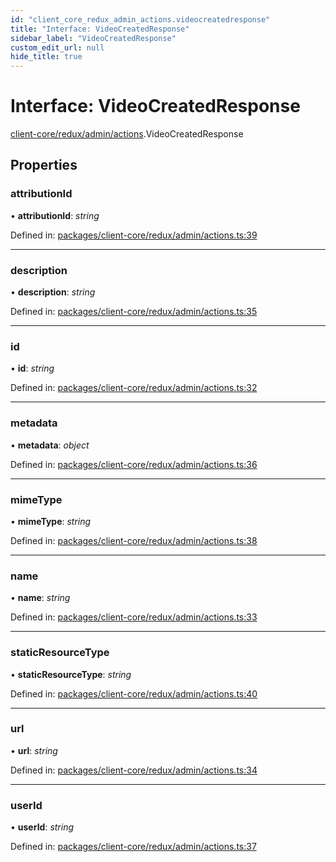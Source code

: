 ```yaml
---
id: "client_core_redux_admin_actions.videocreatedresponse"
title: "Interface: VideoCreatedResponse"
sidebar_label: "VideoCreatedResponse"
custom_edit_url: null
hide_title: true
---
```


# Interface: VideoCreatedResponse

[client-core/redux/admin/actions](../modules/client_core_redux_admin_actions.md).VideoCreatedResponse

## Properties

### attributionId

• **attributionId**: *string*

Defined in: [packages/client-core/redux/admin/actions.ts:39](https://github.com/xr3ngine/xr3ngine/blob/9d253dc38/packages/client-core/redux/admin/actions.ts#L39)

___

### description

• **description**: *string*

Defined in: [packages/client-core/redux/admin/actions.ts:35](https://github.com/xr3ngine/xr3ngine/blob/9d253dc38/packages/client-core/redux/admin/actions.ts#L35)

___

### id

• **id**: *string*

Defined in: [packages/client-core/redux/admin/actions.ts:32](https://github.com/xr3ngine/xr3ngine/blob/9d253dc38/packages/client-core/redux/admin/actions.ts#L32)

___

### metadata

• **metadata**: *object*

Defined in: [packages/client-core/redux/admin/actions.ts:36](https://github.com/xr3ngine/xr3ngine/blob/9d253dc38/packages/client-core/redux/admin/actions.ts#L36)

___

### mimeType

• **mimeType**: *string*

Defined in: [packages/client-core/redux/admin/actions.ts:38](https://github.com/xr3ngine/xr3ngine/blob/9d253dc38/packages/client-core/redux/admin/actions.ts#L38)

___

### name

• **name**: *string*

Defined in: [packages/client-core/redux/admin/actions.ts:33](https://github.com/xr3ngine/xr3ngine/blob/9d253dc38/packages/client-core/redux/admin/actions.ts#L33)

___

### staticResourceType

• **staticResourceType**: *string*

Defined in: [packages/client-core/redux/admin/actions.ts:40](https://github.com/xr3ngine/xr3ngine/blob/9d253dc38/packages/client-core/redux/admin/actions.ts#L40)

___

### url

• **url**: *string*

Defined in: [packages/client-core/redux/admin/actions.ts:34](https://github.com/xr3ngine/xr3ngine/blob/9d253dc38/packages/client-core/redux/admin/actions.ts#L34)

___

### userId

• **userId**: *string*

Defined in: [packages/client-core/redux/admin/actions.ts:37](https://github.com/xr3ngine/xr3ngine/blob/9d253dc38/packages/client-core/redux/admin/actions.ts#L37)
